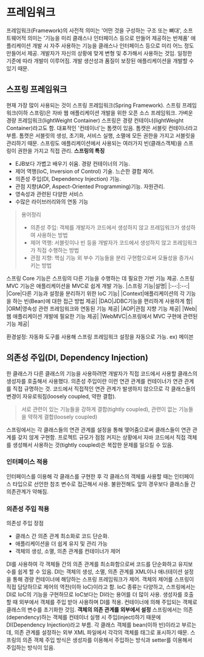 # 프레임워크
프레임워크(Framework)의 사전적 의미는 '어떤 것을 구성하는 구조 또는 뼈대', 소프트웨어적 의미는 '기능을 미리 클래스나 인터페이스 등으로 만들어 제공하는 반제품'
  애플리케이션 개발 시 자주 사용하는 기능을 클래스나 인터페이스 등으로 미리 어느 정도 만들어서 제공. 개발자가 자신의 상황에 맞게 변형 및 추가해서 사용하는 것임.
  일정한 기준에 따라 개발이 이루어짐. 개발 생산성과 품질이 보장된 애플리케이션을 개발할 수 있기 때문.
## 스프링 프레임워크
현재 가장 많이 사용되는 것이 스프링 프레임워크(Spring Framework). 스프링 프레임워크(이하 스프링)은 자바 웹 애플리케이션 개발을 위한 오픈 소스 프레임워크. 가벼운 경량 프레임워크(lightWeight Container)
스프링은 경량 컨테이너(lightWeight Container)라고도 함. 대표적인 '컨테이너'는 톰캣이 있음. 톰캣은 서블릿 컨테이너라고 부름. 톰캣은 서블릿의 생성, 초기화, 서비스 실행, 소멸에 모든 권한을 가지고 서블릿을 관리하기 때문. 스프링도 애플리케이션에서 사용되는 여러가지 빈(클래스객체)을 스프링이 권한을 가지고 직접 관리.
**스프링의 특징**
* EJB보다 가볍고 배우기 쉬움. 경량 컨테이너의 기능.
* 제어 역행(IoC, Inversion of Control) 기술. 느슨한 결합 제어.
* 의존성 주입(DI, Dependency Injection) 기능.
* 관점 지향(AOP, Aspect-Oriented Programming)기능. 자원관리.
* 영속성과 관련된 다양한 서비스
* 수많은 라이브러리와의 연동 기능
> 용어정리
> * 의존성 주입: 객체를 개발자가 코드에서 생성하지 않고 프레임워크가 생성하여 사용하는 방법
> * 제어 역행: 서블릿이나 빈 등을 개발자가 코드에서 생성하지 않고 프레임워크가 직접 수행하는 방법
> * 관점 지향: 핵심 기능 외 부수 기능들을 분리 구현함으로써 모듈성을 증가시키는 방법

스프링 Core 기능은 스프링의 다른 기능을 수행하는 데 필요한 기반 기능 제공.
스프링 MVC 기능은 애플리케이션을 MVC로 쉽게 개발 가능.
|스프링 기능|설명|
|:--:|:--:|
|Core|다른 기능과 설정을 분리하기 위한 IoC 기능|
|Context|애플리케이션의 각 기능을 하는 빈(Bean)에 대한 접근 방법 제공|
|DAO|JDBC기능을 편리하게 사용하게 함|
|ORM|영속성 관련 프레임워크와 연동된 기능 제공|
|AOP|관점 지향 기능 제공|
|Web|웹 애플리케이션 개발에 필요한 기능 제공|
|WebMVC|스프링에서 MVC 구현에 관련된 기능 제공|

환경설정: 자동화 도구를 사용해 스프링 프레임워크 설정을 자동으로 가능. ex) 메이븐

## 의존성 주입(DI, Dependency Injection)
한 클래스가 다른 클래스의 기능을 사용하려면 개발자가 직접 코드에서 사용할 클래스의 생성자를 호출해서 사용했다. 의존성 주입이란 이런 연관 관계를 컨테이너가 연관 관계를 직접 규명하는 것. 코드에서 직접적인 연관 관계가 발생하지 않으므로 각 클래스들의 변경이 자유로워짐(loosely coupled, 약한 결합).
> 서로 관련이 있는 기능들을 강하게 결합(tightly coupled), 관련이 없는 기능들을 약하게 결합(loosely coupled)

스프링에서는 각 클래스들의 연관 관계를 설정을 통해 맺어줌으로써 클래스들이 연관 관계를 갖지 않게 구현함.
프로젝트 규모가 점점 커지는 상황에서 자바 코드에서 직접 객체를 생성해서 사용하는 것(tightly coupled)은 복잡한 문제를 일으킬 수 있음.

### 인터페이스 적용
인터페이스를 이용해 각 클래스를 구현한 후 각 클래스의 객체를 사용할 때는 인터페이스 타입으로 선언한 참조 변수로 접근해서 사용. 불완전해도 앞의 경우보다 클래스들 간 의존관계가 약해짐.

### 의존성 주입 적용
의존성 주입 장점
* 클래스 간 의존 관계 최소화로 코드 단순화.
* 애플리케이션을 더 쉽게 유지 및 관리 가능
* 객체의 생성, 소멸, 의존 관계를 컨테이너가 제어

DI를 사용하여 각 객체들 간의 의존 관계를 최소화함으로써 코드를 단순화하고 유지보수를 쉽게 할 수 있음.
DI는 객체의 생성, 소멸, 의존 관계를 XML이나 애너테이션 설정을 통해 경량 컨테이너에 해당하는 스프링 프레임워크가 제어.
객체의 제어를 스프링이 직접 담당하므로 제어의 역전(이하 IoC)이라고 함. IoC 종류는 다양하고, 스프링에서는 DI로 IoC의 기능을 구현하므로 IoC보다는 DI라는 용어를 더 많이 사용.
생성자를 호출할 때 외부에서 객체를 주입 받아 사용하며 DI를 적용. 컨테이너에 의해 주입되는 객체로 클래스의 변수를 초기화한 것임. **객체의 의존 관계를 외부에서 설정**
스프링에서는 의존(dependency)하는 객체를 컨테이너 실행 시 주입(inject)하기 때문에 DI(Dependency Injection)라고 부름. 각 클래스 객체를 bean(이하 빈)이라고 부르는데, 의존 관계를 설정하는 외부 XML 파일에서 각각의 객체를 <bean> 태그로 표시하기 때문. 스프링의 의존 객체 주입 방식은 생성자를 이용해서 주입하는 방식과 setter를 이용해서 주입하는 방식이 있음.
